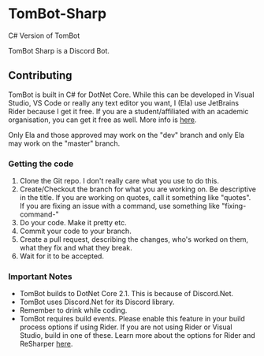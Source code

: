 # TomBot-Sharp
C# Version of TomBot



TomBot Sharp is a Discord Bot.



## Contributing

 TomBot is built in C# for DotNet Core. While this can be developed in Visual Studio, VS Code or really any text editor you want, I (Ela) use JetBrains Rider because I get it free. If you are a student/affiliated with an academic organisation, you can get it free as well. More info is [here](https://www.jetbrains.com/community/education/#students). 
 
 Only Ela and those approved may work on the "dev" branch and only Ela may work on the "master" branch.



### Getting the code

1. Clone the Git repo. I don't really care what you use to do this.
2. Create/Checkout the branch for what you are working on. Be descriptive in the title. If you are working on quotes, call it something like "quotes". If you are fixing an issue with a command, use something like "fixing-command-<commandname>"
3. Do your code. Make it pretty etc.
4. Commit your code to your branch.
5. Create a pull request, describing the changes, who's worked on them, what they fix and what they break.
6. Wait for it to be accepted.



### Important Notes

- TomBot builds to DotNet Core 2.1. This is because of Discord.Net.
- TomBot uses Discord.Net for its Discord library.
- Remember to drink while coding.
- TomBot requires build events. Please enable this feature in your build process options if using Rider. If you are not using Rider or Visual Studio, build in one of these. Learn more about the options for Rider and ReSharper [here](https://www.jetbrains.com/help/rider/Build_Process.html#supported-build-items).



